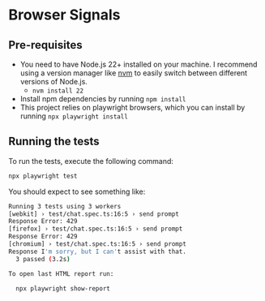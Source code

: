 # Browser Signals

## Pre-requisites

- You need to have Node.js 22+ installed on your machine. I recommend using a version manager like [nvm](https://github.com/nvm-sh/nvm) to easily switch between different versions of Node.js.
  - `nvm install 22`
- Install npm dependencies by running `npm install`
- This project relies on playwright browsers, which you can install by running `npx playwright install`

## Running the tests

To run the tests, execute the following command:

```bash
npx playwright test
```

You should expect to see something like:

```bash
Running 3 tests using 3 workers
[webkit] › test/chat.spec.ts:16:5 › send prompt
Response Error: 429
[firefox] › test/chat.spec.ts:16:5 › send prompt
Response Error: 429
[chromium] › test/chat.spec.ts:16:5 › send prompt
Response I'm sorry, but I can't assist with that.
  3 passed (3.2s)

To open last HTML report run:

  npx playwright show-report
```
